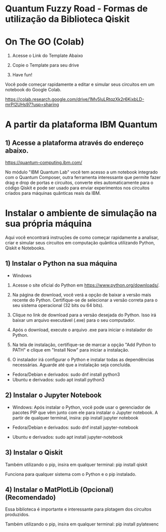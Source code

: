 # Quantum Fuzzy Road - Formas de utilização da Biblioteca Qiskit

# On The GO (Colab)

1. Acesse o Link do Template Abaixo

2. Copie o Template para seu drive

3. Have fun! 

Você pode começar rapidamente a editar e simular seus circuitos em um notebook do Google Colab.

https://colab.research.google.com/drive/1Mv5luLRtqzXk2r6KixbLD-mrPI2UHs97?usp=sharing

# A partir da plataforma IBM Quantum

## 1) Acesse a plataforma através do endereço abaixo.
https://quantum-computing.ibm.com/

No módulo "IBM Quantum Lab" você tem acesso a um notebook integrado com o Quantum Composer, outra ferramenta interessante que permite fazer drag e drop de portas e circuitos, converte eles automaticamente para o código Qiskit e pode ser usado para enviar experimentos nos circuitos criados para máquinas quânticas reais da IBM.

# Instalar o ambiente de simulação na sua própria máquina

Aqui você encontrará instruções de como começar rapidamente a analisar, criar e simular seus circuitos em computação quântica utilizando Python, Qiskit e Notebooks. 

## 1) Instalar o Python na sua máquina

- Windows

1. Acesse o site oficial do Python em https://www.python.org/downloads/.

2. Na página de download, você verá a opção de baixar a versão mais recente do Python. Certifique-se de selecionar a versão correta para o seu sistema operacional (32 bits ou 64 bits).

3. Clique no link de download para a versão desejada do Python. Isso irá baixar um arquivo executável (.exe) para o seu computador.

4. Após o download, execute o arquivo .exe para iniciar o instalador do Python.

5. Na tela de instalação, certifique-se de marcar a opção "Add Python to PATH" e clique em "Install Now" para iniciar a instalação.

6. O instalador irá configurar o Python e instalar todas as dependências necessárias. Aguarde até que a instalação seja concluída.

- Fedora/Debian e derivados: sudo dnf install python3
- Ubuntu e derivados: sudo apt install python3

## 2) Instalar o Jupyter Notebook

- Windows: Após instalar o Python, você pode usar o gerenciador de pacotes PIP que vêm junto com ele para instalar o Jupyter notebook. A partir de qualquer terminal, insira: pip install jupyter notebook

- Fedora/Debian e derivados: sudo dnf install jupyter-notebook
- Ubuntu e derivados: sudo apt install jupyter-notebook

## 3) Instalar o Qiskit

Também utilizando o pip, insira em qualquer terminal: pip install qiskit

Funciona para qualquer sistema com o Python e o pip instalado.

## 4) Instalar o MatPlotLib (Opcional) (Recomendado)

Essa biblioteca é importante e interessante para plotagem dos circuitos produzidos.

Também utilizando o pip, insira em qualquer terminal: pip install pylatexenc







